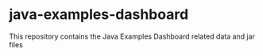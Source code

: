 java-examples-dashboard
=======================

This repository contains the Java Examples Dashboard related data and jar files
